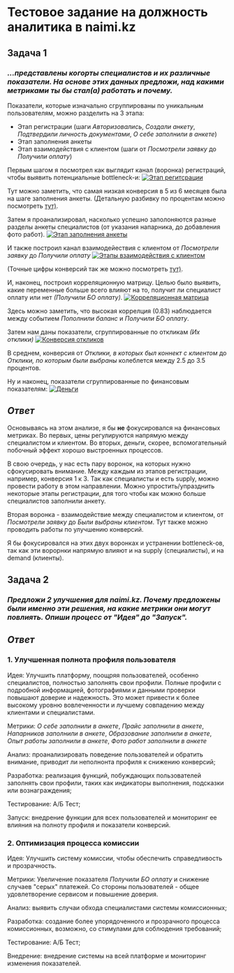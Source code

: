 # Тестовое задание на должность аналитика в naimi.kz
## Задача 1
### _...представлены когорты специалистов и их различные показатели. На основе этих данных предложи, над какими метриками ты бы стал(а) работать и почему._
Показатели, которые изначально сгруппированы по уникальным пользователям, можно разделить на 3 этапа:
  * Этап регистрации (шаги _Авторизовались_,	_Создали анкету_,	_Подтвердили личность документами_,	_О себе заполнили в анкете_)
  * Этап заполнения анкеты
  * Этап взаимодействия с клиентом (шаги от _Посмотрели заявку_ до _Получили оплату_)

Первым шагом я посмотрел как выглядит канал (воронка) регистраций, чтобы выявить потенциальные bottleneck-и:
[![Этап регитсрации](https://github.com/alibek-git/naimi.kz/blob/main/media/user-engagement-funnel.png)](https://github.com/alibek-git/naimi.kz/blob/main/naimi.kz.ipynb)

Тут можно заметить, что самая низкая конверсия в 5 из 6 месяцев была на шаге заполнения анкеты. (Детальную разбивку по процентам можно посмотреть <a href="https://github.com/alibek-git/naimi.kz/blob/main/naimi.kz.ipynb" target="_blank">тут)</a>.

Затем я проанализировал, насколько успешно заполоняются разные разделы анкеты специалистов (от указания напарника, до добавления фото работ).
[![Этап заполнения анкеты](https://github.com/alibek-git/naimi.kz/blob/main/media/form-completion-rates.png)](https://github.com/alibek-git/naimi.kz/blob/main/naimi.kz.ipynb)

И также построил канал взаимодейествия с клиентом от _Посмотрели заявку_ до _Получили оплату_
[![Этапы взаимодействия с клиентом](https://github.com/alibek-git/naimi.kz/blob/main/media/client-interaction-funnel.png)](https://github.com/alibek-git/naimi.kz/blob/main/naimi.kz.ipynb)

(Точные цифры конверсий так же можно посмотреть <a href="https://github.com/alibek-git/naimi.kz/blob/main/naimi.kz.ipynb" target="_blank">тут)</a>.

И, наконец, построил корреляционную матрицу. Целью было выявить, какие переменные больше всего влияют на то, получит ли специалист оплату или нет _(Получили БО оплату)_.
[![Корреляционная матрица](https://github.com/alibek-git/naimi.kz/blob/main/media/correlation_heatmap.png)](https://github.com/alibek-git/naimi.kz/blob/main/naimi.kz.ipynb)

Здесь можно заметить, что высокая коррелция (0.83) наблюдается между событием _Пополнили баланс_ и _Получили БО оплату_.

Затем нам даны показатели, сгруппированные по откликам _(Их отклики)_
[![Конверсия  откликов](https://github.com/alibek-git/naimi.kz/blob/main/media/response-engagement-funnel.png)](https://github.com/alibek-git/naimi.kz/blob/main/naimi.kz.ipynb)

В среднем, конверсия от _Отклики, в которых был коннект с клиентом_ до _Отклики, по которым были выбраны_ колеблется между 2.5 до 3.5 процентов.

Ну и наконец, показатели сгруппированные по финансовым показателям:
[![Деньги](https://github.com/alibek-git/naimi.kz/blob/main/media/financials.png)](https://github.com/alibek-git/naimi.kz/blob/main/naimi.kz.ipynb)

## _Ответ_
Основываясь на этом анализе, я бы __не__ фокусировался на финансовых метриках. Во первых, цены регулируются напрямую между специалистом и клиентом. Во вторых, деньги, скорее, вспомогательный побочный эффект хорошо выстроенных процессов.

В свою очередь, у нас есть пару воронок, на которых нужно сфокусировать внимание. Между каждым из этапов регистрации, например, конверсия 1 к 3. Так как специалисты и есть supply, можно провести работу в этом направлении. Можно упростить/упразднить некоторые этапы регистрации, для того чтобы как можно больше специалистов заполнили анкету.

Вторая воронка - взаимодействие между специалистом и клиентом, от _Посмотрели заявку_ до _Были выбраны клиентом_. Тут также можно проводить работы по улучшению конверсий.

 Я бы фокусировался на этих двух воронках и устранении bottleneck-ов, так как эти ворорнки напрямую влияют и на supply (специалисты), и на demand (клиенты).



## Задача 2
### _Предложи 2 улучшения для naimi.kz. Почему предложены были именно эти решения, на какие метрики они могут повлиять. Опиши процесс от "Идея" до "Запуск"._
## _Ответ_
### 1. Улучшенная полнота профиля пользователя
Идея: Улучшить платформу, поощряя пользователей, особенно специалистов, полностью заполнять свои профили.
Полные профили с подробной информацией, фотографиями и данными проверки повышают доверие и надежность. Это может привести к более высокому уровню вовлеченности и лучшему совпадению между клиентами и специалистами.

Метрики: _О себе заполнили в анкете_,	_Прайс заполнили в анкете_,	_Напарников заполнили в анкете_,	_Образование заполнили в анкете_,	_Опыт работы заполнили в анкете_,	_Фото работ заполнили в анкете_

Анализ: проанализировать поведение пользователей и обратить внимание, приводит ли неполнонта профиля к снижению конверсий;

Разработка: реализация функций, побуждающих пользователей заполнять свои профили, таких как индикаторы выполнения, подсказки или вознаграждения;

Тестирование: А/Б Тест;

Запуск: внедрение функции для всех пользователей и мониторинг ее влияния на полноту профиля и показатели конверсий.

### 2. Оптимизация процесса комиссии
Идея: Улучшить систему комиссии, чтобы обеспечить справедливость и прозрачность.

Метрики: Увеличение показателя _Получили БО оплату_ и снижение случаев "серых" платежей. Со стороны пользователей - общее удовлетворение сервисом и повышение доверия.

Анализ: выявить случаи обхода специалистами системы комиссионных;

Разработка: создание более упорядоченного и прозрачного процесса комиссионных, возможно, со стимулами для соблюдения требований;

Тестирование: А/Б Тест;

Внедрение: внедрение системы на всей платформе и мониторинг изменения показателей.

